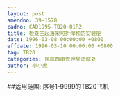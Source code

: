 ```yaml
---
layout: post
amendno: 39-1578
cadno: CAD1995-TB20-01R2
title: 检查主起落架可折撑杆的安装座
date: 1996-03-08 00:00:00 +0800
effdate: 1996-03-10 00:00:00 +0800
tag: TB20
categories: 民航西南管理局适航处
author: 李小虎
---
```


##适用范围:
序号1-9999的TB20飞机

